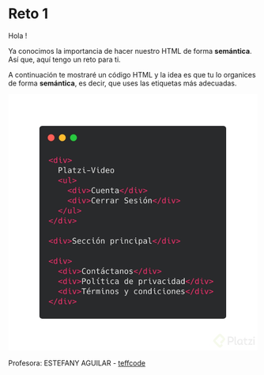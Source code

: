 # Reto 1

Hola !

Ya conocimos la importancia de hacer nuestro HTML de forma **semántica**. Así que, aquí tengo un reto para ti.

A continuación te mostraré un código HTML y la idea es que tu lo organices de forma **semántica**, es decir, que uses las etiquetas más adecuadas.

![alt text](../images/Reto1.jpg '1er Reto propuesto')

Profesora: ESTEFANY AGUILAR - <a href="https://github.com/teffcode" target="_blank">teffcode</a>
